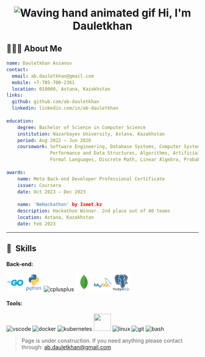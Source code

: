 <h1 align="center"> <img src="https://raw.githubusercontent.com/nixin72/nixin72/master/wave.gif" 
         alt="Waving hand animated gif"
         height="43"
         width="43" /> Hi, I'm Dauletkhan</h1>


<h2> 👨🏻‍💻 About Me</h2>

```yaml
name: Dauletkhan Assanov
contact:
  email: ab.dauletkhan@gmail.com
  mobile: +7-705-700-2361
  location: 010000, Astana, Kazakhstan
links:
  github: github.com/ab-dauletkhan
  linkedin: linkedin.com/in/ab-dauletkhan

education:
    degree: Bachelor of Science in Computer Science
    institution: Nazarbayev University, Astana, Kazakhstan
    period: Aug 2022 – Jun 2026
    coursework: Software Engineering, Database Systems, Computer Systems and Organization,
                Performance and Data Structures, Algorithms, Artificial Intelligence,
                Formal Languages, Discrete Math, Linear Algebra, Probability

awards:
    name: Meta Back-end Developer Professional Certificate
    issuer: Coursera
    date: Oct 2023 – Dec 2023

    name: 'NeHackathon' by Ismet.kz
    description: Hackathon Winner. 2nd place out of 40 teams
    location: Astana, Kazakhstan
    date: Feb 2023
```

---  
  
<h2> 🚀 &nbsp;Skills</h2>
<h4>Back-end:</h4>
<p align="left" class="languages frameworks">
 <img src="https://raw.githubusercontent.com/devicons/devicon/master/icons/go/go-original-wordmark.svg" alt="python" width="45" height="45"/>
 <img src="https://raw.githubusercontent.com/devicons/devicon/master/icons/python/python-original-wordmark.svg" alt="python" width="45" height="45"/>
 <img src="https://cdn.jsdelivr.net/gh/devicons/devicon/icons/cplusplus/cplusplus-original.svg" alt="cplusplus" width="45" height="45"/>
 <img src="https://raw.githubusercontent.com/devicons/devicon/master/icons/mongodb/mongodb-original.svg" alt="mongodb" width="45" height="45" />
 <img src="https://raw.githubusercontent.com/devicons/devicon/master/icons/mysql/mysql-original-wordmark.svg" alt="mysql" width="45" height="45" />
 <img src="https://raw.githubusercontent.com/devicons/devicon/master/icons/postgresql/postgresql-original-wordmark.svg" alt="postgresql" width="45" height="45" />
</p>
<h4>Tools:</h4>
<p align="left" class="tools">
 <img src="https://cdn.jsdelivr.net/gh/devicons/devicon/icons/vscode/vscode-original.svg" alt="vscode" width="45" height="45"/>
 <img src="https://cdn.jsdelivr.net/gh/devicons/devicon/icons/docker/docker-original.svg" alt="docker" width="45" height="45"/>
 <img src="https://cdn.jsdelivr.net/gh/devicons/devicon/icons/kubernetes/kubernetes-plain.svg" alt="kubernetes" width="45" height="45"/>
 <img src="https://cdn.jsdelivr.net/gh/devicons/devicon/icons/amazonwebservices/amazonwebservices-plain-wordmark.svg" width="45" height="45"/>
 <img src="https://cdn.jsdelivr.net/gh/devicons/devicon/icons/linux/linux-original.svg" alt="linux" width="45" height="45"/>       
 <img src="https://cdn.jsdelivr.net/gh/devicons/devicon/icons/git/git-original.svg" alt="git" width="45" height="45"/>
 <img src="https://cdn.jsdelivr.net/gh/devicons/devicon/icons/bash/bash-original.svg" alt="bash" width="45" height="45"/>
</p>
<!-- <h4>Front-end:</h4>
<p align="left" class="languages">
 <img src="https://raw.githubusercontent.com/devicons/devicon/master/icons/javascript/javascript-original.svg" alt="javascript" width="45" height="45" />
 <img src="https://raw.githubusercontent.com/devicons/devicon/master/icons/react/react-original-wordmark.svg" alt="react" width="45" height="45" />
 <img src="https://cdn.jsdelivr.net/gh/devicons/devicon/icons/vuejs/vuejs-original-wordmark.svg" alt="VueJS" width="45" height="45"/>
 <img src="https://cdn.jsdelivr.net/gh/devicons/devicon/icons/html5/html5-original.svg" alt="html" width="45" height="45"/>
 <img src="https://raw.githubusercontent.com/devicons/devicon/master/icons/bootstrap/bootstrap-plain.svg" alt="bootstrap" width="45" height="45" />
 <img src="https://raw.githubusercontent.com/devicons/devicon/master/icons/tailwindcss/tailwindcss-original.svg" alt="tailwindcss" width="45" height="45" />
 <img src="https://raw.githubusercontent.com/devicons/devicon/master/icons/css3/css3-original-wordmark.svg" alt="css3" width="45" height="45" />
 <img src="https://raw.githubusercontent.com/devicons/devicon/master/icons/less/less-plain-wordmark.svg" alt="less" width="45" height="45" />
 <img src="https://raw.githubusercontent.com/devicons/devicon/master/icons/sass/sass-original.svg" alt="sass" width="45" height="45" />
 <img src="https://cdn.jsdelivr.net/gh/devicons/devicon/icons/figma/figma-original.svg" alt="figma" width="45" height="45"/>  
</p> -->

> Page is under construction. If you need anything please contact through: [ab.dauletkhan@gmail.com](mailto:ab.dauletkhan@gmail.com)
